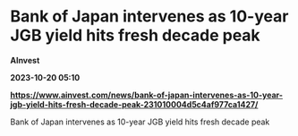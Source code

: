 # Bank of Japan intervenes as 10-year JGB yield hits fresh decade peak
**AInvest**

**2023-10-20 05:10**

**https://www.ainvest.com/news/bank-of-japan-intervenes-as-10-year-jgb-yield-hits-fresh-decade-peak-231010004d5c4af977ca1427/**

Bank of Japan intervenes as 10-year JGB yield hits fresh decade peak